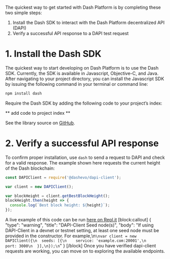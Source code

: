 The quickest way to get started with Dash Platform is by completing these two simple steps:

1. Install the Dash SDK to interact with the Dash Platform decentralized API (DAPI)
2. Verify a successful API response to a DAPI test request

# 1. Install the Dash SDK

The quickest way to start developing on Dash Platform is to use the Dash SDK. Currently, the SDK is available in Javascript, Objective-C, and Java. After navigating to your project directory, you can install the Javascript SDK by issuing the following command in your terminal or command line:

```javascript
npm install dash
```

Require the Dash SDK by adding the following code to your project’s index:

** add code to project index **

See the library source on [GitHub](https://github.com/dashevo/dashjs/).

# 2. Verify a successful API response

To confirm proper installation, use `dash` to send a request to DAPI and check for a valid response. The example shown here requests the current height of the Dash blockchain:

```javascript
const DAPIClient = require('@dashevo/dapi-client');

var client = new DAPIClient();

var blockHeight = client.getBestBlockHeight();
blockHeight.then(height => {
  console.log(`Best block height: ${height}`);
});
```

A live example of this code can be run [here on Repl.it](https://repl.it/@thephez/DAPI-Client-Basic-Example)
[block:callout]
{
  "type": "warning",
  "title": "DAPI-Client Seed node(s)",
  "body": "If using DAPI-Client in a devnet or testnet setting, at least one seed node must be provided in the constructor. For example,\n```\nvar client = new DAPIClient({\n  seeds: [{\n    service: 'example.com:20001',\n    port: 3000\n  }],\n});\n```"
}
[/block]
Once you have verified dapi-client requests are working, you can move on to exploring the available endpoints.
